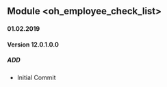 ## Module <oh_employee_check_list>

#### 01.02.2019
#### Version 12.0.1.0.0
##### ADD
- Initial Commit
